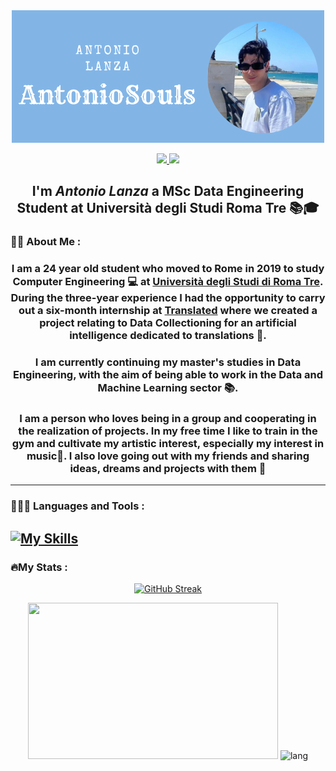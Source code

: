 <div align="center"> 
<img src="./AntonioSouls (2).png"/>
</div>

<p align="center">
    <a href="https://www.linkedin.com/in/antonio-lanza-25a342246/">
        <img src="https://img.shields.io/badge/LinkedIn-blue?logo=linkedin&logoColor=white&style=for-the-badge">
    </a>
    <a href="https://www.instagram.com/antonio.souls.lanza/">
        <img src="https://img.shields.io/badge/Instagram-violet?logo=instagram&logoColor=white&style=for-the-badge">
    </a>
</p>

<h2 align="center"> I'm <em>Antonio Lanza</em> a MSc Data Engineering Student at Università degli Studi Roma Tre 📚🎓
</h2>

### 🤵🏻 About Me :
<h3 align="center"> I am a 24 year old student who moved to Rome in 2019 to study Computer Engineering 💻 at <ins>Università degli Studi di Roma Tre</ins>. During the three-year experience I had the opportunity to carry out a six-month internship at <ins>Translated</ins> where we created a project relating to Data Collectioning for an artificial intelligence dedicated to translations 🤖.
</h3>

<h3 align="center">I am currently continuing my master's studies in Data Engineering, with the aim of being able to work in the Data and Machine Learning sector 📚.
</h3>

<h3 align="center">I am a person who loves being in a group and cooperating in the realization of projects.
In my free time I like to train in the gym and cultivate my artistic interest, especially my interest in music🎵. I also love going out with my friends and sharing ideas, dreams and projects with them 🍻
</h3>

---
### 🧑🏻‍💻 Languages and Tools :
[![My Skills](https://skillicons.dev/icons?i=c,java,python,html,css,spring,git,github,postgres,docker,gradle,eclipse,idea,vscode,mysql,wordpress)](https://skillicons.dev)
---
### 🔥My Stats :
<p align="center">
    <a href="https://git.io/streak-stats">
        <img src="https://streak-stats.demolab.com?user=AntonioSouls&theme=radical&hide_border=true&locale=it&date_format=j%20M%5B%20Y%5D&mode=weekly" alt="GitHub Streak" />
    </a>
</p>

<p align="center">
<picture>
  <source srcset="https://github-readme-stats.vercel.app/api?title_color=eb349b&icon_color=d49137&text_color=43a5be&custom_title=📈%20GitHub%20Stats&hide_rank=true&show_icons=true&include_all_commits=true&disable_animations=false&locale=en&hide_border=true&theme=transparent&username=AntonioSouls"
    media="(prefers-color-scheme: dark)"
  />
<source srcset="https://github-readme-stats.vercel.app/api?title_color=eb349b&icon_color=d49137&text_color=43a5be&custom_title=📈%20GitHub%20Stats&hide_rank=true&show_icons=true&include_all_commits=true&disable_animations=false&locale=en&hide_border=true&theme=transparent&username=AntonioSouls"
    media="(prefers-color-scheme: light), (prefers-color-scheme: dark)"
  />
  <img src="https://github-readme-stats.vercel.app/api?title_color=eb349b&icon_color=d49137&custom_title=📈%20GitHub%20Stats&hide_rank=true&show_icons=true&include_all_commits=true&disable_animations=false&locale=en&hide_border=true&username=AntonioSouls" width="400" height="250"/>
 </picture>

  <picture>
  <source srcset="https://github-readme-stats.vercel.app/api/top-langs?title_color=eb349b&icon_color=d49137&text_color=43a5be&custom_title=🔥%20Most%20used%20languages&show_icons=true&locale=en&layout=compact&langs_count=8&hide_border=true&theme=transparent&username=AntonioSouls"
    media="(prefers-color-scheme: dark)"
  />
  <source srcset="https://github-readme-stats.vercel.app/api/top-langs?title_color=eb349b&icon_color=d49137&text_color=43a5be&custom_title=🔥%20Most%20used%20languages&show_icons=true&locale=en&layout=compact&langs_count=8&hide_border=true&theme=transparent&username=AntonioSouls"
    media="(prefers-color-scheme: light), (prefers-color-scheme: dark)"
  />
  <img src="https://github-readme-stats.vercel.app/api/top-langs?title_color=eb349b&icon_color=d49137&custom_title=🔥%20Most%20used%20languages&show_icons=true&locale=en&layout=compact&langs_count=8&hide_border=true&username=AntonioSouls" alt="lang" width="400" height="250"/> 
</picture>

</p>
